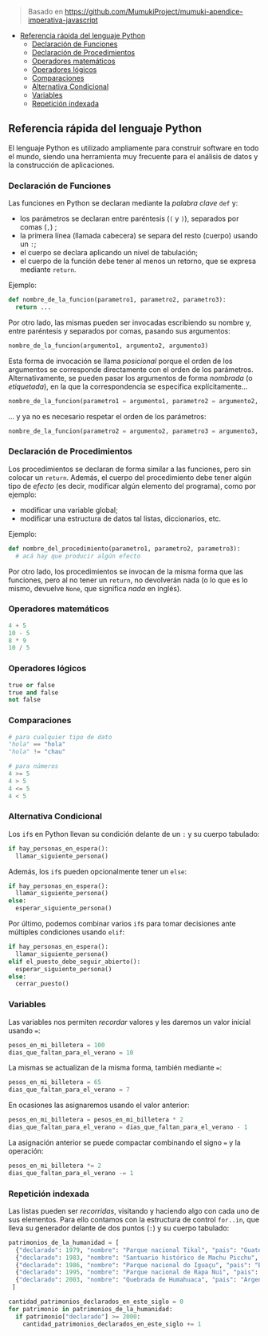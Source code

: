 > Basado en https://github.com/MumukiProject/mumuki-apendice-imperativa-javascript

<ul>

<li><a title="" href="#referencia-rapida-del-lenguaje-python">Referencia rápida del lenguaje Python</a>
<ul>
<li><a title="" href="#declaracion-de-funciones">Declaración de Funciones</a></li>
<li><a title="" href="#declaracion-de-procedimientos">Declaración de Procedimientos</a></li>
<li><a title="" href="#operadores-matematicos">Operadores matemáticos</a></li>
<li><a title="" href="#operadores-logicos">Operadores lógicos</a></li>
<li><a title="" href="#comparaciones">Comparaciones</a></li>
<li><a title="" href="#alternativa-condicional">Alternativa Condicional</a></li>
<li><a title="" href="#variables">Variables</a></li>
<li><a title="" href="#repeticion-indexada">Repetición indexada</a></li>
</ul>
</li>
</ul>

<h2 id="referencia-rapida-del-lenguaje-python"> Referencia rápida del lenguaje Python</h2>

El lenguaje Python es utilizado ampliamente para construir software en todo el mundo, siendo una herramienta muy frecuente para el análisis de datos y la construcción de aplicaciones.

<h3 id="declaracion-de-funciones">Declaración de Funciones</h3>

Las funciones en Python se declaran mediante la _palabra clave_ `def` y:

  * los parámetros se declaran entre paréntesis (`(` y `)`), separados por comas (`,`) ;
  * la primera línea (llamada cabecera) se separa del resto (cuerpo) usando un `:`;
  * el cuerpo se declara aplicando un nivel de tabulación;
  * el cuerpo de la función debe tener al menos un retorno, que se expresa mediante `return`.

Ejemplo:

```python
def nombre_de_la_funcion(parametro1, parametro2, parametro3):
  return ...
```

Por otro lado, las mismas pueden ser invocadas escribiendo su nombre y, entre paréntesis y separados por comas, pasando sus argumentos:

```python
nombre_de_la_funcion(argumento1, argumento2, argumento3)
```

Esta forma de invocación se llama _posicional_ porque el orden de los argumentos se corresponde directamente con el orden de los parámetros. Alternativamente, se pueden pasar los argumentos de forma _nombrada_ (o _etiquetada_), en la que la correspondencia se especifica explícitamente...

```python
nombre_de_la_funcion(parametro1 = argumento1, parametro2 = argumento2, parametro3 = argumento3)
```

... y ya no es necesario respetar el orden de los parámetros:

```python
nombre_de_la_funcion(parametro2 = argumento2, parametro3 = argumento3, parametro1 = argumento1)
```

<h3 id="declaracion-de-procedimientos">Declaración de Procedimientos</h3>

Los procedimientos se declaran de forma similar a las funciones, pero sin colocar un `return`. Además, el cuerpo del procedimiento debe tener algún tipo de _efecto_ (es decir, modificar algún elemento del programa), como por ejemplo:

  * modificar una variable global;
  * modificar una estructura de datos tal listas, diccionarios, etc.

Ejemplo:

```python
def nombre_del_procedimiento(parametro1, parametro2, parametro3):
  # acá hay que producir algún efecto
```

Por otro lado, los procedimientos se invocan de la misma forma que las funciones, pero al no tener un `return`, no devolverán nada (o lo que es lo mismo, devuelve `None`, que significa _nada_ en inglés).


<h3 id="operadores-matematicos">Operadores matemáticos</h3>

```python
4 + 5
10 - 5
8 * 9
10 / 5
```

<h3 id="operadores-logicos">Operadores lógicos</h3>

```python
true or false
true and false
not false
```

<h3 id="comparaciones">Comparaciones</h3>

```python
# para cualquier tipo de dato
"hola" == "hola"
"hola" != "chau"

# para números
4 >= 5
4 > 5
4 <= 5
4 < 5
```

<h3 id="alternativa-condicional">Alternativa Condicional</h3>

Los `if`s en Python llevan su condición delante de un `:` y su cuerpo tabulado:

```python
if hay_personas_en_espera():
  llamar_siguiente_persona()
```

Además, los `if`s pueden opcionalmente tener un `else`:

```python
if hay_personas_en_espera():
  llamar_siguiente_persona()
else:
  esperar_siguiente_persona()
```

Por último, podemos combinar varios `if`s para tomar decisiones ante múltiples condiciones usando `elif`:

```python
if hay_personas_en_espera():
  llamar_siguiente_persona()
elif el_puesto_debe_seguir_abierto():
  esperar_siguiente_persona()
else:
  cerrar_puesto()
```

<h3 id="variables">Variables</h3>

Las variables nos permiten _recordar_ valores y les daremos un valor inicial usando `=`:

```python
pesos_en_mi_billetera = 100
dias_que_faltan_para_el_verano = 10
```

La mismas se actualizan de la misma forma, también mediante `=`:

```python
pesos_en_mi_billetera = 65
dias_que_faltan_para_el_verano = 7
```

En ocasiones las asignaremos usando el valor anterior:

```python
pesos_en_mi_billetera = pesos_en_mi_billetera * 2
dias_que_faltan_para_el_verano = dias_que_faltan_para_el_verano - 1
```

La asignación anterior se puede compactar combinando el signo `=` y la operación:

```python
pesos_en_mi_billetera *= 2
dias_que_faltan_para_el_verano -= 1
```

<h3 id="repeticion-indexada">Repetición indexada</h3>

Las listas pueden ser _recorridas_, visitando y haciendo algo con cada uno de sus elementos. Para ello contamos con la estructura de control `for..in`, que lleva su generador delante de dos puntos (`:`) y su cuerpo tabulado:

```python
patrimonios_de_la_humanidad = [
  {"declarado": 1979, "nombre": "Parque nacional Tikal", "pais": "Guatemala"},
  {"declarado": 1983, "nombre": "Santuario histórico de Machu Picchu", "pais": "Perú"},
  {"declarado": 1986, "nombre": "Parque nacional do Iguaçu", "pais": "Brasil"},
  {"declarado": 1995, "nombre": "Parque nacional de Rapa Nui", "pais": "Chile"},
  {"declarado": 2003, "nombre": "Quebrada de Humahuaca", "pais": "Argentina"}
 ]

cantidad_patrimonios_declarados_en_este_siglo = 0
for patrimonio in patrimonios_de_la_humanidad:
  if patrimonio["declarado"] >= 2000:
    cantidad_patrimonios_declarados_en_este_siglo += 1
```